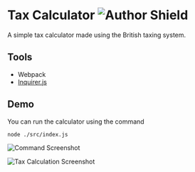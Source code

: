 Tax Calculator ![Author Shield](https://img.shields.io/badge/Author-Vukory-blue)
================

A simple tax calculator made using the British taxing system. 

Tools
------
* Webpack
* [Inquirer.js](https://github.com/SBoudrias/Inquirer.js)

Demo
------
You can run the calculator using the command

```node ./src/index.js```

![Command Screenshot](https://github.com/Vukory/Webpack_Starter/blob/master/assets/images/Command.png "Command")

![Tax Calculation Screenshot](https://github.com/Vukory/Webpack_Starter/blob/master/assets/images/WeeklyTaxCalc.png "Weekly Tax Calculation")

